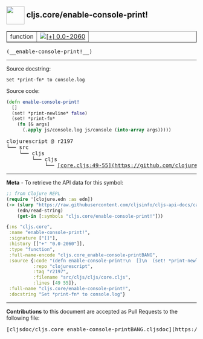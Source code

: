 ## <img width="48px" valign="middle" src="http://i.imgur.com/Hi20huC.png"> cljs.core/enable-console-print!

 <table border="1">
<tr>

<td>function</td>
<td><a href="https://github.com/cljsinfo/cljs-api-docs/tree/0.0-2060"><img valign="middle" alt="[+] 0.0-2060" src="https://img.shields.io/badge/+-0.0--2060-lightgrey.svg"></a> </td>
</tr>
</table>

 <samp>
(__enable-console-print!__)<br>
</samp>

---




Source docstring:

```
Set *print-fn* to console.log
```

Source code:

```clj
(defn enable-console-print!
  []
  (set! *print-newline* false)
  (set! *print-fn*
    (fn [& args]
      (.apply js/console.log js/console (into-array args)))))
```

 <pre>
clojurescript @ r2197
└── src
    └── cljs
        └── cljs
            └── <ins>[core.cljs:49-55](https://github.com/clojure/clojurescript/blob/r2197/src/cljs/cljs/core.cljs#L49-L55)</ins>
</pre>


---

__Meta__ - To retrieve the API data for this symbol:

```clj
;; from Clojure REPL
(require '[clojure.edn :as edn])
(-> (slurp "https://raw.githubusercontent.com/cljsinfo/cljs-api-docs/catalog/cljs-api.edn")
    (edn/read-string)
    (get-in [:symbols "cljs.core/enable-console-print!"]))
```

```clj
{:ns "cljs.core",
 :name "enable-console-print!",
 :signature ["[]"],
 :history [["+" "0.0-2060"]],
 :type "function",
 :full-name-encode "cljs.core_enable-console-printBANG",
 :source {:code "(defn enable-console-print!\n  []\n  (set! *print-newline* false)\n  (set! *print-fn*\n    (fn [& args]\n      (.apply js/console.log js/console (into-array args)))))",
          :repo "clojurescript",
          :tag "r2197",
          :filename "src/cljs/cljs/core.cljs",
          :lines [49 55]},
 :full-name "cljs.core/enable-console-print!",
 :docstring "Set *print-fn* to console.log"}

```

---

__Contributions__ to this document are accepted as Pull Requests to the following file:

 <pre>
[cljsdoc/cljs.core_enable-console-printBANG.cljsdoc](https://github.com/cljsinfo/cljs-api-docs/blob/master/cljsdoc/cljs.core_enable-console-printBANG.cljsdoc)
</pre>

